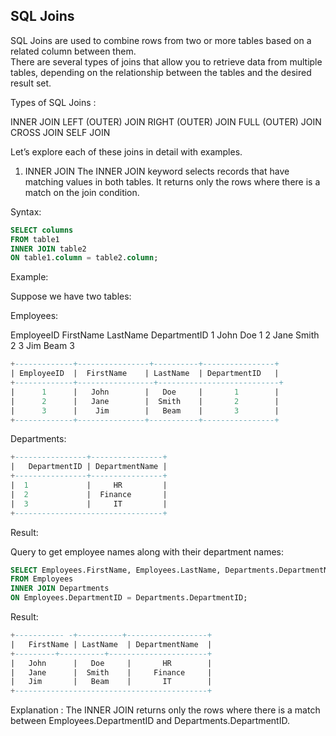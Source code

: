 ## SQL Joins
SQL Joins are used to combine rows from two or more tables based on a related column between them.<br> There are several types of joins that allow you to retrieve data from multiple tables, depending on the relationship between the tables and the desired result set.

Types of SQL Joins :

INNER JOIN
LEFT (OUTER) JOIN
RIGHT (OUTER) JOIN
FULL (OUTER) JOIN
CROSS JOIN
SELF JOIN


Let’s explore each of these joins in detail with examples.

1. INNER JOIN
The INNER JOIN keyword selects records that have matching values in both tables. It returns only the rows where there is a match on the join condition.

Syntax:
```sql
SELECT columns
FROM table1
INNER JOIN table2
ON table1.column = table2.column;
```

Example:

Suppose we have two tables:

Employees:

EmployeeID	FirstName	LastName	DepartmentID
1	           John       Doe	        1
2	           Jane	      Smith	        2
3	           Jim	      Beam	        3

```sql
+-------------+----------------+----------+----------------+
| EmployeeID  |  FirstName    | LastName  |	DepartmentID   |
+-------------+-----------------+---------------------------+
|      1      |   John	      |   Doe	  |       1        |
|      2      |   Jane	      |  Smith	  |       2        |
|      3      |    Jim        |   Beam	  |       3        |
+-------------+---------------+-----------+----------------+
```

Departments:

```sql
+----------------+----------------+
|   DepartmentID | DepartmentName |
+----------------+----------------+
|  1	         |     HR	      |
|  2	         |  Finance       |
|  3             |     IT         |
+---------------------------------+
```

Result:

Query to get employee names along with their department names:

```sql
SELECT Employees.FirstName, Employees.LastName, Departments.DepartmentName
FROM Employees
INNER JOIN Departments
ON Employees.DepartmentID = Departments.DepartmentID;
```

Result:
```sql
+----------- -+----------+------------------+
|   FirstName | LastName  |	DepartmentName  |
+---------+----------+----------------------+
|   John	  |   Doe	  |       HR        |
|   Jane	  |  Smith	  |     Finance     |
|   Jim       |   Beam	  |       IT        |
+-------------------------------------------+
```

Explanation :
 The INNER JOIN returns only the rows where there is a match between Employees.DepartmentID and Departments.DepartmentID.